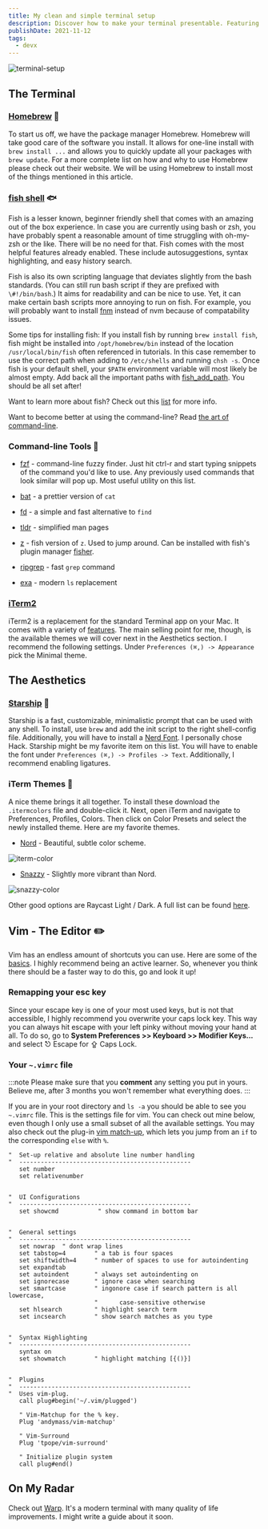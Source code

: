 ```yaml
---
title: My clean and simple terminal setup
description: Discover how to make your terminal presentable. Featuring fish, starship, and more.
publishDate: 2021-11-12
tags:
  - devx
---
```


![terminal-setup](../../assets/blog/terminal/terminal-setup.webp)

## The Terminal

### [Homebrew](https://brew.sh/) 🍺

To start us off, we have the package manager Homebrew. Homebrew will take good care of the software you install. It allows for one-line install with `brew install ...` and allows you to quickly update all your packages with `brew update`. For a more complete list on how and why to use Homebrew please check out their website. We will be using Homebrew to install most of the things mentioned in this article.

### [fish shell](https://fishshell.com/) 🐟

Fish is a lesser known, beginner friendly shell that comes with an amazing out of the box experience. In case you are currently using bash or zsh, you have probably spent a reasonable amount of time struggling with oh-my-zsh or the like. There will be no need for that. Fish comes with the most helpful features already enabled. These include autosuggestions, syntax highlighting, and easy history search.

Fish is also its own scripting language that deviates slightly from the bash standards. (You can still run bash script if they are prefixed with `\#!/bin/bash`.) It aims for readability and can be nice to use. Yet, it can make certain bash scripts more annoying to run on fish. For example, you will probably want to install [fnm](https://github.com/Schniz/fnm#--fast-node-manager-fnm----) instead of nvm because of compatability issues.

Some tips for installing fish: If you install fish by running `brew install fish`, fish might be installed into `/opt/homebrew/bin` instead of the location `/usr/local/bin/fish` often referenced in tutorials. In this case remember to use the correct path when adding to `/etc/shells` and running `chsh -s`. Once fish is your default shell, your `$PATH` environment variable will most likely be almost empty. Add back all the important paths with [fish_add_path](https://fishshell.com/docs/current/cmds/fish_add_path.html#cmd-fish-add-path). You should be all set after!

Want to learn more about fish? Check out this [list](https://project-awesome.org/fisherman/awesome-fish-shell) for more info.

Want to become better at using the command-line? Read [the art of command-line](https://github.com/jlevy/the-art-of-command-line).

### Command-line Tools 🔨

- [fzf](https://github.com/junegunn/fzf#-) - command-line fuzzy finder. Just hit ctrl-r and start typing snippets of the command you'd like to use. Any previously used commands that look similar will pop up. Most useful utility on this list.
- [bat](https://github.com/sharkdp/bat) - a prettier version of `cat`
- [fd](https://github.com/sharkdp/fd#fd) - a simple and fast alternative to `find`
- [tldr](https://github.com/tldr-pages/tldr/#) - simplified man pages
- [z](https://github.com/jethrokuan/z#z) - fish version of `z`. Used to jump around. Can be installed with fish's plugin manager [fisher](https://github.com/jorgebucaran/fisher).

- [ripgrep](https://github.com/BurntSushi/ripgrep) - fast `grep` command
- [exa](https://the.exa.website/) - modern `ls` replacement

### [iTerm2](https://iterm2.com/)

iTerm2 is a replacement for the standard Terminal app on your Mac. It comes with a variety of [features](https://iterm2.com/features.html). The main selling point for me, though, is the available themes we will cover next in the Aesthetics section. I recommend the following settings. Under `Preferences (⌘,) -> Appearance` pick the Minimal theme.

## The Aesthetics

### [Starship](https://starship.rs/) 🚀

Starship is a fast, customizable, minimalistic prompt that can be used with any shell. To install, use `brew` and add the init script to the right shell-config file. Additionally, you will have to install a [Nerd Font](https://www.nerdfonts.com/). I personally chose Hack. Starship might be my favorite item on this list. You will have to enable the font under `Preferences (⌘,) -> Profiles -> Text`. Additionally, I recommend enabling ligatures.

### iTerm Themes 🎨

A nice theme brings it all together. To install these download the `.itermcolors` file and double-click it. Next, open iTerm and navigate to Preferences, Profiles, Colors. Then click on Color Presets and select the newly installed theme. Here are my favorite themes.

- [Nord](https://github.com/arcticicestudio/nord-iterm2) - Beautiful, subtle color scheme.

![iterm-color](../../assets/blog/terminal/iterm-color.webp)

- [Snazzy](https://github.com/sindresorhus/iterm2-snazzy) - Slightly more vibrant than Nord.

![snazzy-color](../../assets/blog/terminal/snazzy-color.webp)

Other good options are Raycast Light / Dark. A full list can be found [here](https://github.com/mbadolato/iTerm2-Color-Schemes#screenshots).

## Vim - The Editor ✏️

Vim has an endless amount of shortcuts you can use. Here are some of the [basics](https://learnxinyminutes.com/docs/vim/). I highly recommend being an active learner. So, whenever you think there should be a faster way to do this, go and look it up!

### Remapping your esc key

Since your escape key is one of your most used keys, but is not that accessible, I highly recommend you overwrite your caps lock key. This way you can always hit escape with your left pinky without moving your hand at all. To do so, go to **System Preferences >> Keyboard >> Modifier Keys...** and select ⎋ Escape for ⇪ Caps Lock.

### Your `~.vimrc` file

:::note
Please make sure that you **comment** any setting you put in yours. Believe me, after 3 months you won't remember what everything does.
:::

If you are in your root directory and `ls -a` you should be able to see you `~.vimrc` file. This is the settings file for vim. You can check out mine below, even though I only use a small subset of all the available settings.
You may also check out the plug-in [vim match-up](https://github.com/andymass/vim-matchup), which lets you jump from an `if` to the corresponding `else` with `%`.

```vim
"  Set-up relative and absolute line number handling
"  ------------------------------------------------
   set number
   set relativenumber


"  UI Configurations
"  ------------------------------------------------
   set showcmd           " show command in bottom bar


"  General settings
"  ------------------------------------------------
   set nowrap  " dont wrap lines
   set tabstop=4        " a tab is four spaces
   set shiftwidth=4     " number of spaces to use for autoindenting
   set expandtab
   set autoindent       " always set autoindenting on
   set ignorecase       " ignore case when searching
   set smartcase        " ingonore case if search pattern is all lowercase,
                        "      case-sensitive otherwise
   set hlsearch         " highlight search term
   set incsearch        " show search matches as you type


"  Syntax Highlighting
"  ------------------------------------------------
   syntax on
   set showmatch        " highlight matching [{()}]


"  Plugins
"  ------------------------------------------------
"  Uses vim-plug.
   call plug#begin('~/.vim/plugged')

   " Vim-Matchup for the % key.
   Plug 'andymass/vim-matchup'

   " Vim-Surround
   Plug 'tpope/vim-surround'

   " Initialize plugin system
   call plug#end()
```

## On My Radar

Check out [Warp](https://www.warp.dev/). It's a modern terminal with many quality of life improvements. I might write a guide about it soon.
